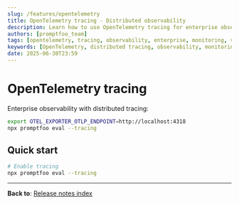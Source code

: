 ```yaml
---
slug: /features/opentelemetry
title: OpenTelemetry tracing - Distributed observability
description: Learn how to use OpenTelemetry tracing for enterprise observability with distributed tracing capabilities
authors: [promptfoo_team]
tags: [opentelemetry, tracing, observability, enterprise, monitoring, v0.115.0, june-2025]
keywords: [OpenTelemetry, distributed tracing, observability, monitoring, enterprise, tracing]
date: 2025-06-30T23:59
---
```


# OpenTelemetry tracing

Enterprise observability with distributed tracing:

```bash
export OTEL_EXPORTER_OTLP_ENDPOINT=http://localhost:4318
npx promptfoo eval --tracing
```

## Quick start

```bash
# Enable tracing
npx promptfoo eval --tracing
```

---

**Back to**: [Release notes index](/releases/) 